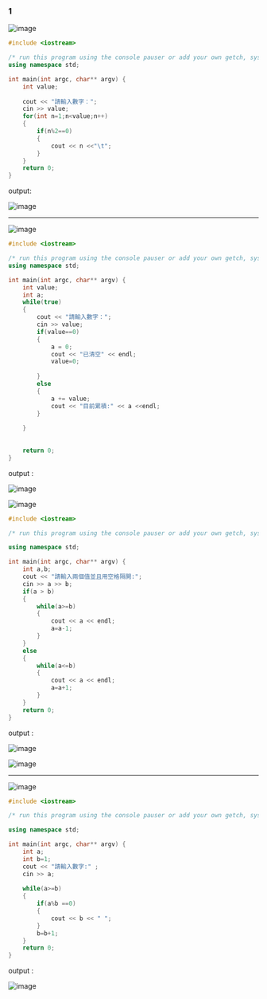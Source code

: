### 1

![image](https://user-images.githubusercontent.com/55253641/175775237-b6dc336b-4ee6-47af-a746-73525c088798.png)

```C++
#include <iostream>

/* run this program using the console pauser or add your own getch, system("pause") or input loop */
using namespace std;

int main(int argc, char** argv) {
	int value;
	
	cout << "請輸入數字：";
	cin >> value;
	for(int n=1;n<value;n++)
	{
		if(n%2==0)
		{
			cout << n <<"\t";
		}
	}
	return 0;
}
```
output: 

![image](https://user-images.githubusercontent.com/55253641/175775225-c49bf098-de3c-48d9-b72d-42ceee99c760.png)

-----------------------------

![image](https://user-images.githubusercontent.com/55253641/175775255-a8f3ad48-34b9-4e83-87bf-a182ce9b17b6.png)


```C++
#include <iostream>

/* run this program using the console pauser or add your own getch, system("pause") or input loop */
using namespace std;

int main(int argc, char** argv) {
	int value;
	int a;
	while(true)
	{	
		cout << "請輸入數字：";
		cin >> value;
		if(value==0)
		{
			a = 0;
			cout << "已清空" << endl;
			value=0;	
			
		}
		else
		{	
			a += value;
			cout << "目前累積:" << a <<endl;	
		}
			
	}
	
	
	return 0;
}
```

output : 

![image](https://user-images.githubusercontent.com/55253641/175790749-cd631ff9-2d98-4ba6-a227-d82b3fee8aab.png)


![image](https://user-images.githubusercontent.com/55253641/175882694-9307ef35-776c-493a-8974-1e5353089dbc.png)

```C++
#include <iostream>

/* run this program using the console pauser or add your own getch, system("pause") or input loop */

using namespace std;

int main(int argc, char** argv) {
	int a,b;
	cout << "請輸入兩個值並且用空格隔開:";
	cin >> a >> b;
	if(a > b)
	{
		while(a>=b)
		{
			cout << a << endl;
			a=a-1;	
		}	
	}
	else
	{
		while(a<=b)
		{
			cout << a << endl;
			a=a+1;	
		}
	}
	return 0;
}
```

output : 

![image](https://user-images.githubusercontent.com/55253641/175882861-22e7d35d-cca5-43e3-b415-7e61e875a5a5.png)

![image](https://user-images.githubusercontent.com/55253641/175882911-a797b43f-8710-4e20-a20e-5d32e4b11061.png)

------------------------------

![image](https://user-images.githubusercontent.com/55253641/175884913-19848a62-9500-4277-bcda-ffeeacbf5022.png)

```C++
#include <iostream>

/* run this program using the console pauser or add your own getch, system("pause") or input loop */

using namespace std;

int main(int argc, char** argv) {
	int a;
	int b=1;
	cout << "請輸入數字:" ;
	cin >> a;
	
	while(a>=b)
	{
		if(a%b ==0)
		{
			cout << b << " ";	
		}	
		b=b+1;
	}
	return 0;
}
```

output : 

![image](https://user-images.githubusercontent.com/55253641/175885008-9628f76d-0346-4edf-86ec-73197c2c7f9a.png)

